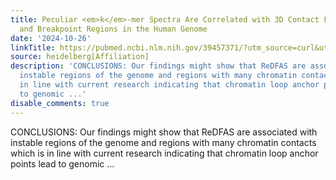 ```yaml
---
title: Peculiar <em>k</em>-mer Spectra Are Correlated with 3D Contact Frequencies
  and Breakpoint Regions in the Human Genome
date: '2024-10-26'
linkTitle: https://pubmed.ncbi.nlm.nih.gov/39457371/?utm_source=curl&utm_medium=rss&utm_campaign=pubmed-2&utm_content=1FakS-2QOkCT8HsMOQP1bCRQ4YzyumYOmxmF0moLsQ3dFB1E9V&fc=20220326224207&ff=20241027204039&v=2.18.0.post9+e462414
source: heidelberg[Affiliation]
description: 'CONCLUSIONS: Our findings might show that ReDFAS are associated with
  instable regions of the genome and regions with many chromatin contacts which is
  in line with current research indicating that chromatin loop anchor points lead
  to genomic ...'
disable_comments: true
---
```

CONCLUSIONS: Our findings might show that ReDFAS are associated with instable regions of the genome and regions with many chromatin contacts which is in line with current research indicating that chromatin loop anchor points lead to genomic ...